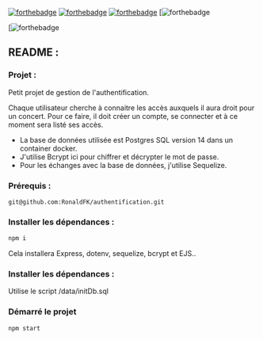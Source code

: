 [![forthebadge](https://img.shields.io/badge/LinkedIn-0077B5?style=for-the-badge&logo=linkedin&logoColor=white)](https://www.linkedin.com/in/ronald-fonlebeck)
[![forthebadge](https://img.shields.io/badge/Node.js-43853D?style=for-the-badge&logo=node.js&logoColor=white)](https://forthebadge.com)
[![forthebadge](https://img.shields.io/badge/Express.js-404D59?style=for-the-badge)](https://forthebadge.com)
[![forthebadge](https://img.shields.io/badge/PostgreSQL-316192?style=for-the-badge&logo=postgresql&logoColor=white)

[![forthebadge](https://img.shields.io/badge/sequelize-323330?style=for-the-badge&logo=sequelize&logoColor=blue)

## README :

### Projet :

Petit projet de gestion de l'authentification.

Chaque utilisateur cherche à connaitre les accès auxquels il aura droit pour un concert. Pour ce faire, il doit créer un compte, se connecter et à ce moment sera listé ses accès.

- La base de données utilisée est Postgres SQL version 14 dans un container docker.
- J'utilise Bcrypt ici pour chiffrer et décrypter le mot de passe.
- Pour les échanges avec la base de données, j'utilise Sequelize.

### Prérequis :

```
git@github.com:RonaldFK/authentification.git
```

### Installer les dépendances :

```bash
npm i
```

Cela installera Express, dotenv, sequelize, bcrypt et EJS..

### Installer les dépendances :

Utilise le script /data/initDb.sql

### Démarré le projet

```
npm start
```
